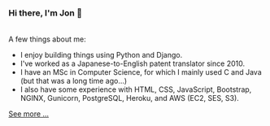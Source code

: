 ### Hi there, I'm Jon 👋

<br>A few things about me:

- I enjoy building things using Python and Django.
- I've worked as a Japanese-to-English patent translator since 2010.
- I have an MSc in Computer Science, for which I mainly used C and Java (but that was a long time ago...)
- I also have some experience with HTML, CSS, JavaScript, Bootstrap, NGINX, Gunicorn, PostgreSQL, Heroku, and AWS (EC2, SES, S3).

[See more ...](./profile.md)
